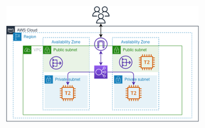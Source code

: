 <div align="center">
    <img src="../../images/aws/8-application-load-balancer-with-nat-bastian.png">
</div>

